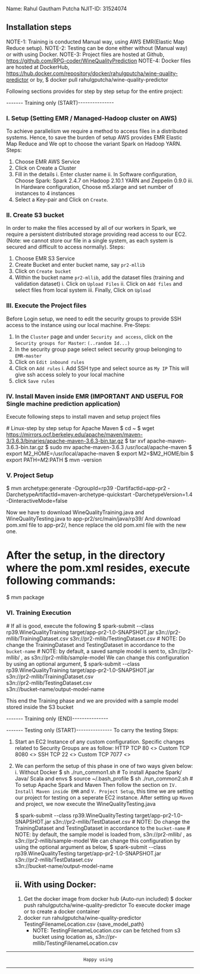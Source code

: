 Name: Rahul Gautham Putcha
NJIT-ID: 31524074

## Installation steps

NOTE-1: Training is conducted Manual way, using AWS EMR(Elastic Map Reduce setup).
NOTE-2: Testing can be done either without (Manual way) or with using Docker.
NOTE-3: Project files are hosted at Github, https://github.com/RPG-coder/WineQualityPrediction
NOTE-4: Docker files are hosted at DockerHub, https://hub.docker.com/repository/docker/rahulgputcha/wine-quality-predictor
        or by, $ docker pull rahulgputcha/wine-quality-predictor

Following sections provides for step by step setup for the entire project:

------- Training only (START)---------------
### I. Setup (Setting EMR / Managed-Hadoop cluster on AWS)
To achieve parallelism we require a method to access files in a distributed systems. Hence, to save the burden of setup AWS provides EMR Elastic Map Reduce and We opt to choose the variant Spark on Hadoop YARN. 
Steps:
1. Choose EMR AWS Service
2. Click on Create a Cluster
3. Fill in the details
   i. Enter cluster name
   ii. In Software configuration, Choose Spark: Spark 2.4.7 on Hadoop 2.10.1 YARN and Zeppelin 0.9.0
   iii. In Hardware configuration, Choose m5.xlarge and set number of instances to 4 instances
4. Select a Key-pair and Click on `Create`.


### II. Create S3 bucket 
In order to make the files accessed by all of our workers in Spark, we require a persistent distributed storage providing read access to our EC2.
(Note: we cannot store our file in a single system, as each system is secured and difficult to access normally).
Steps:
1. Choose EMR S3 Service
2. Create Bucket and enter bucket name, say `pr2-mllib`
3. Click on `Create bucket`
4. Within the bucket name `pr2-mllib`, add the dataset files (training and validation dataset)
   i. Click on `Upload Files`
   ii. Click on `Add files` and select files from local system
   iii. Finally, Click on `Upload`
   
### III. Execute the Project files
Before Login setup, we need to edit the security groups to provide SSH access to the instance using our local machine.
Pre-Steps:
1. In the `Cluster` page and under `Security and access`, click on the `Security groups for Master`: `(..random Id...)`
2. In the security group page select select security group belonging to `EMR-master`
3. Click on `Edit inbound rules`
4. Click on `Add rules`
   i. Add SSH type and select source as `My IP`
   This will give ssh access solely to your local machine
5. click `Save rules`

### IV. Install Maven inside EMR (IMPORTANT AND USEFUL FOR Single machine prediction application)
Execute following steps to install maven and setup project files

\# Linux-step by step setup for Apache Maven
$ cd ~
$ wget https://mirrors.ocf.berkeley.edu/apache/maven/maven-3/3.6.3/binaries/apache-maven-3.6.3-bin.tar.gz
$ tar xvf apache-maven-3.6.3-bin.tar.gz
$ sudo mv apache-maven-3.6.3  /usr/local/apache-maven
$ export M2_HOME=/usr/local/apache-maven
$ export M2=$M2_HOME/bin 
$ export PATH=$M2:$PATH
$ mvn -version

### V. Project Setup
$ mvn archetype:generate -DgroupId=rp39 -DartifactId=app-pr2 -DarchetypeArtifactId=maven-archetype-quickstart -DarchetypeVersion=1.4 -DinteractiveMode=false

Now we have to download WineQualityTraining.java and WineQualityTesting.java to app-pr2/src/main/java/rp39/
And download pom.xml file to app-pr2/, hence replace the old pom.xml file with the new one.
# After the setup, in the directory where the pom.xml resides, execute following commands:
$ mvn package 

### VI. Training Execution
\# If all is good, execute the following
$ spark-submit --class rp39.WineQualityTraining target/app-pr2-1.0-SNAPSHOT.jar s3n://pr2-mllib/TrainingDataset.csv s3n://pr2-mllib/TestingDataset.csv
\# NOTE: Do change the TrainingDataset and TestingDataset in accordance to the `bucket-name`
\# NOTE: by default, a saved sample model is sent to, s3n://pr2-mllib/ , as s3n://pr2-mllib/sample-model
We can change this configuration by using an optional argument,
$ spark-submit --class rp39.WineQualityTraining target/app-pr2-1.0-SNAPSHOT.jar \
s3n://pr2-mllib/TrainingDataset.csv \
s3n://pr2-mllib/TestingDataset.csv \
s3n://bucket-name/output-model-name

This end the Training phase and we are provided with a sample model stored inside the S3 bucket

------- Training only (END)---------------


------- Testing only (START)---------------
To carry the testing
Steps:
1. Start an EC2 Instance of any custom configuration. Specific changes related to Security Groups are as follow:
   HTTP   TCP  80	   <<MyIP>>	
   Custom TCP  8080  <<MyIP>>
   SSH    TCP  22	   <<MyIP>>
   Custom TCP	7077  <<MyIP>>
2. We can perform the setup of this phase in one of two ways given below:
   i. Without Docker
      $ sh ./run_common1.sh # To install Apache Spark/ Java/ Scala and envs
      $ source ~/.bash_profile
      $ sh ./run_common2.sh # To setup Apache Spark and Maven
      Then follow the section on `IV. Install Maven inside EMR` and `V. Project Setup`, this time we are setting our project for testing on a 
      seperate EC2 instance. After setting up `Maven` and project, we now execute the WineQualityTesting.java
      
      $ spark-submit --class rp39.WineQualityTesting target/app-pr2-1.0-SNAPSHOT.jar s3n://pr2-mllib/TestDataset.csv
      \# NOTE: Do change the TrainingDataset and TestingDataset in accordance to the `bucket-name`
      \# NOTE: by default, the sample model is loaded from, s3n://pr2-mllib/ , as s3n://pr2-mllib/sample-model
      We can change this configuration by using the optional argument as below,
      $ spark-submit --class rp39.WineQualityTesting target/app-pr2-1.0-SNAPSHOT.jar \
      s3n://pr2-mllib/TestDataset.csv \
      s3n://bucket-name/output-model-name
      
   ii. With using Docker:
   ----------------------
   1. Get the docker image from docker hub (Auto-run included)
   $ docker push rahulgputcha/wine-quality-predictor
   To execute docker image or to create a docker container
   2. docker run rahulgputcha/wine-quality-predictor TestingFilenameLocation.csv {save_model_path}
      - NOTE: TestingFilenameLocation.csv can be fetched from s3 bucket using location as, s3n://pr-mllib/TestingFilenameLocation.csv
   
   
------------------------------------------------------------------------
                                 Happy using
------------------------------------------------------------------------

